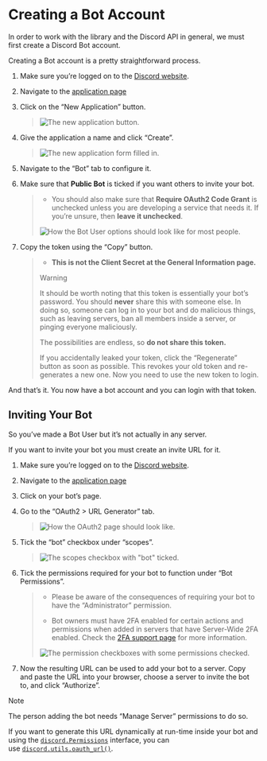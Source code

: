 
# Creating a Bot Account[](https://discordpy.readthedocs.io/en/stable/discord.html#creating-a-bot-account "Permalink to this headline")

In order to work with the library and the Discord API in general, we must first create a Discord Bot account.

Creating a Bot account is a pretty straightforward process.

1. Make sure you’re logged on to the [Discord website](https://discord.com/).
    
2. Navigate to the [application page](https://discord.com/developers/applications)
    
3. Click on the “New Application” button.
    
    > ![The new application button.](https://discordpy.readthedocs.io/en/stable/_images/discord_create_app_button.png)
    
4. Give the application a name and click “Create”.
    
    > ![The new application form filled in.](https://discordpy.readthedocs.io/en/stable/_images/discord_create_app_form.png)
    
5. Navigate to the “Bot” tab to configure it.
    
6. Make sure that **Public Bot** is ticked if you want others to invite your bot.
    
    > - You should also make sure that **Require OAuth2 Code Grant** is unchecked unless you are developing a service that needs it. If you’re unsure, then **leave it unchecked**.
    >     
    > 
    > ![How the Bot User options should look like for most people.](https://discordpy.readthedocs.io/en/stable/_images/discord_bot_user_options.png)
    
7. Copy the token using the “Copy” button.
    
    > - **This is not the Client Secret at the General Information page.**
    >     
    > 
    > Warning
    > 
    > It should be worth noting that this token is essentially your bot’s password. You should **never** share this with someone else. In doing so, someone can log in to your bot and do malicious things, such as leaving servers, ban all members inside a server, or pinging everyone maliciously.
    > 
    > The possibilities are endless, so **do not share this token.**
    > 
    > If you accidentally leaked your token, click the “Regenerate” button as soon as possible. This revokes your old token and re-generates a new one. Now you need to use the new token to login.
    

And that’s it. You now have a bot account and you can login with that token.

## Inviting Your Bot[](https://discordpy.readthedocs.io/en/stable/discord.html#inviting-your-bot "Permalink to this headline")

So you’ve made a Bot User but it’s not actually in any server.

If you want to invite your bot you must create an invite URL for it.

1. Make sure you’re logged on to the [Discord website](https://discord.com/).
    
2. Navigate to the [application page](https://discord.com/developers/applications)
    
3. Click on your bot’s page.
    
4. Go to the “OAuth2 > URL Generator” tab.
    
    > ![How the OAuth2 page should look like.](https://discordpy.readthedocs.io/en/stable/_images/discord_oauth2.png)
    
5. Tick the “bot” checkbox under “scopes”.
    
    > ![The scopes checkbox with "bot" ticked.](https://discordpy.readthedocs.io/en/stable/_images/discord_oauth2_scope.png)
    
6. Tick the permissions required for your bot to function under “Bot Permissions”.
    
    > - Please be aware of the consequences of requiring your bot to have the “Administrator” permission.
    >     
    > - Bot owners must have 2FA enabled for certain actions and permissions when added in servers that have Server-Wide 2FA enabled. Check the [2FA support page](https://support.discord.com/hc/en-us/articles/219576828-Setting-up-Two-Factor-Authentication) for more information.
    >     
    > 
    > ![The permission checkboxes with some permissions checked.](https://discordpy.readthedocs.io/en/stable/_images/discord_oauth2_perms.png)
    
7. Now the resulting URL can be used to add your bot to a server. Copy and paste the URL into your browser, choose a server to invite the bot to, and click “Authorize”.
    

Note

The person adding the bot needs “Manage Server” permissions to do so.

If you want to generate this URL dynamically at run-time inside your bot and using the [`discord.Permissions`](https://discordpy.readthedocs.io/en/stable/api.html#discord.Permissions "discord.Permissions") interface, you can use [`discord.utils.oauth_url()`](https://discordpy.readthedocs.io/en/stable/api.html#discord.utils.oauth_url "discord.utils.oauth_url").